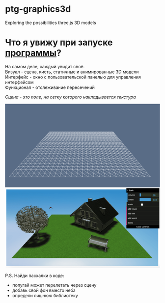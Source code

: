 # ptg-graphics3d
Еxploring the possibilities three.js
3D models

<h1 align="left">Что я увижу при запуске <a href="https://github.com/RRolich/ptg-graphics3d/blob/main/main.js" target="_blank">программы</a>?</h1>

На самом деле, каждый увидит своё.   
Визуал - сцена, кисть, статичные и анимированные 3D модели  
Интерфейс - окно с пользовательской панелью для управления интерфейсом  
Функционал - отслеживание пересечений  

*Сцена - это поле, на сетку которого накладывается текстура*

<img src="https://github.com/RRolich/ptg-graphics3d/blob/main/img/base.png" alt="сетка" style="max-width: 100%;">

<img src="https://github.com/RRolich/ptg-graphics3d/blob/main/img/zoom.png" alt="фулл" style="max-width: 100%;">

P.S.
Найди пасхалки в коде: 
- попугай может перелетать через сцену
- добавь свой фон вместо неба
- определи лишнюю библиотеку
